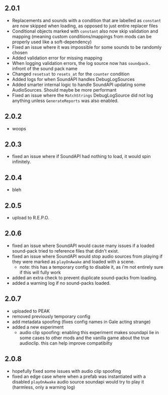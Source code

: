 ## 2.0.1
- Replacements and sounds with a condition that are labelled as `constant` are now skipped when loading, as opposed to just entire replacer files
- Conditional objects marked with `constant` also now skip validation and mapping (meaning custom conditions/mappings from mods can be properly used like a soft-dependency)
- Fixed an issue where it was impossible for some sounds to be randomly chosen
- Added validation error for missing mapping
- When logging validation errors, the log source now has `soundpack.` infront of the sound pack name
- Changed `resetsat` to `resets_at` for the `counter` condition
- Added logs for when SoundAPI handles DebugLogSources
- Added smarter internal logic to handle SoundAPI updating some AudioSources. Should maybe be more performant
- Fixed an issue where the `MatchStrings` DebugLogSource did not log anything unless `GenerateReports` was also enabled.

## 2.0.2
- woops

## 2.0.3
- fixed an issue where if SoundAPI had nothing to load, it would spin infinitely.

## 2.0.4
- bleh 

## 2.0.5
- upload to R.E.P.O.

## 2.0.6
- fixed an issue where SoundAPI would cause many issues if a loaded sound-pack tried to reference files that didn't exist.
- fixed an issue where SoundAPI would stop audio sources from playing if they were marked as `playOnAwake` and loaded with a scene.
    - note: this has a temporary config to disable it, as i'm not entirely sure if this will fully work
- added an extra check to prevent duplicate sound-packs from loading.
- added a warning log if no sound-packs loaded.

## 2.0.7
- uploaded to PEAK
- removed previously temporary config
- add metadata spoofing (fixes config names in Gale acting strange)
- added a new experiment
  - audio clip spoofing: enabling this experiment makes soundapi lie in some cases to other mods and the vanilla game about the true audioclip. this can help improve compatibilty

## 2.0.8
- hopefully fixed some issues with audio clip spoofing
- fixed an edge case where when a prefab was instantiated with a disabled `playOnAwake` audio source soundapi would try to play it (harmless, only a warning log)